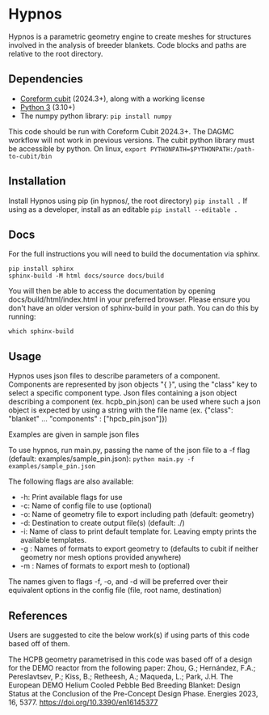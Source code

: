 # Hypnos

Hypnos is a parametric geometry engine to create meshes for structures involved in the analysis of breeder blankets.
Code blocks and paths are relative to the root directory.

## Dependencies
+ [Coreform cubit](https://coreform.com/products/downloads/) (2024.3+), along with a working license
+ [Python 3](https://www.python.org/downloads/) (3.10+)
+ The numpy python library: `pip install numpy`

This code should be run with Coreform Cubit 2024.3+. The DAGMC workflow will not work in previous versions.
The cubit python library must be accessible by python. On linux,
`export PYTHONPATH=$PYTHONPATH:/path-to-cubit/bin`

## Installation
Install Hypnos using pip (in hypnos/, the root directory)
`pip install .`
If using as a developer, install as an editable
`pip install --editable .`

## Docs
For the full instructions you will need to build the documentation via sphinx.
```
pip install sphinx
sphinx-build -M html docs/source docs/build
```
You will then be able to access the documentation by opening docs/build/html/index.html in your preferred browser.
Please ensure you don't have an older version of sphinx-build in your path. You can do this by running:
```
which sphinx-build
```

## Usage
Hypnos uses json files to describe parameters of a component.
Components are represented by json objects "{ }", using the "class" key to select a specific component type.
Json files containing a json object describing a component (ex. hcpb_pin.json) can be used where such a json object is expected by using a string with the file name (ex. {"class": "blanket" ... "components" : \["hpcb_pin.json"]})

Examples are given in sample json files

To use hypnos, run main.py, passing the name of the json file to a -f flag (default: examples/sample_pin.json):
```python main.py -f examples/sample_pin.json```

The following flags are also available:
+ -h: Print available flags for use
+ -c: Name of config file to use (optional)
+ -o: Name of geometry file to export including path (default: geometry)
+ -d: Destination to create output file(s) (default: ./)
+ -i: Name of class to print default template for. Leaving empty prints the available templates.
+ -g : Names of formats to export geometry to (defaults to cubit if neither geometry nor mesh options provided anywhere)
+ -m : Names of formats to export mesh to (optional)

The names given to flags -f, -o, and -d will be preferred over their equivalent options in the config file (file, root name, destination)

## References
Users are suggested to cite the below work(s) if using parts of this code based off of them.

The HCPB geometry parametrised in this code was based off of a design for the DEMO reactor from the following paper:
Zhou, G.; Hernández, F.A.; Pereslavtsev, P.; Kiss, B.; Retheesh, A.; Maqueda, L.; Park, J.H. The European DEMO Helium Cooled Pebble Bed Breeding Blanket: Design Status at the Conclusion of the Pre-Concept Design Phase. Energies 2023, 16, 5377. https://doi.org/10.3390/en16145377